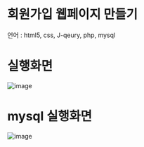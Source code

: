 # 회원가입 웹페이지 만들기

언어 : html5, css, J-qeury, php, mysql

# 실행화면

![image](https://user-images.githubusercontent.com/94829177/145778233-a832caf6-2f8e-4f4f-b985-cdf1757d2358.png)

# mysql 실행화면

![image](https://user-images.githubusercontent.com/94829177/145778343-ec7a8fb7-7686-40ba-8ce4-ef9e445cc165.png)

